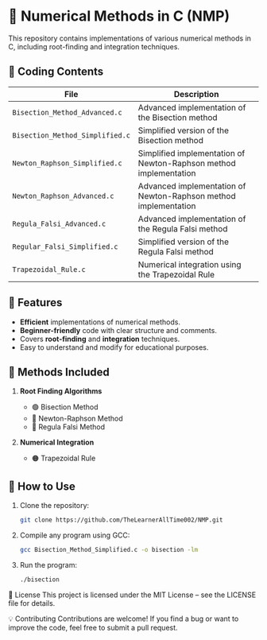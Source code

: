 # 📌 Numerical Methods in C (NMP)

This repository contains implementations of various numerical methods in C, including root-finding and integration techniques.

## 📂 Coding Contents

| File | Description |
|------|------------|
| `Bisection_Method_Advanced.c` | Advanced implementation of the Bisection method |
| `Bisection_Method_Simplified.c` | Simplified version of the Bisection method |
| `Newton_Raphson_Simplified.c` | Simplified implementation of Newton-Raphson method implementation |
| `Newton_Raphson_Advanced.c` | Advanced implementation of Newton-Raphson method implementation |
| `Regula_Falsi_Advanced.c` | Advanced implementation of the Regula Falsi method |
| `Regular_Falsi_Simplified.c` | Simplified version of the Regula Falsi method |
| `Trapezoidal_Rule.c` | Numerical integration using the Trapezoidal Rule |

## 🚀 Features
- **Efficient** implementations of numerical methods.
- **Beginner-friendly** code with clear structure and comments.
- Covers **root-finding** and **integration** techniques.
- Easy to understand and modify for educational purposes.

## 📖 Methods Included
1. **Root Finding Algorithms**
   - 🟢 Bisection Method
   - 🔵 Newton-Raphson Method
   - 🔴 Regula Falsi Method

2. **Numerical Integration**
   - 🟠 Trapezoidal Rule

## 🔧 How to Use
1. Clone the repository:
   ```sh
   git clone https://github.com/TheLearnerAllTime002/NMP.git
2. Compile any program using GCC:
   ```sh
   gcc Bisection_Method_Simplified.c -o bisection -lm
3. Run the program:
   ```sh
   ./bisection
📜 License
This project is licensed under the MIT License – see the LICENSE file for details.

💡 Contributing
Contributions are welcome! If you find a bug or want to improve the code, feel free to submit a pull request.

